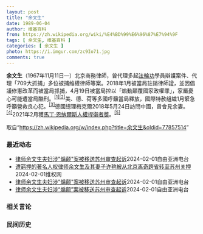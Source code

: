 ```yaml
---
layout: post
title: "余文生"
date: 1989-06-04
author: 维基百科
from: https://zh.wikipedia.org/wiki/%E4%BD%99%E6%96%87%E7%94%9F
tags: [ 余文生, 维基百科 ]
categories: [ 余文生 ]
photo: https://i.imgur.com/zc9Io71.jpg
comments: true
---
```

<div class="mw-content-ltr mw-parser-output" lang="zh" dir="ltr">
<p><b>余文生</b>（1967年11月11日<span class="useeditintro" title="Template:BLP editintro">—</span>）北京商務律師，曾代理多起<a href="/wiki/%E6%B3%95%E8%BC%AA%E5%8A%9F" class="mw-redirect" title="法輪功">法輪功</a>學員辯護案件、代理「709大抓捕」多位被捕維權律師等案。2018年1月被當局註銷律師證，並因倡議修憲改革而被當局抓捕，4月19日被當局控以「煽動顛覆國家政權罪」，家屬憂心可能遭當局酷刑。<sup id="cite_ref-EPO0420_1-0" class="reference"><a href="#cite_note-EPO0420-1">[1]</a></sup><sup id="cite_ref-bbc17_2-0" class="reference"><a href="#cite_note-bbc17-2">[2]</a></sup>美、德、荷等多國呼籲當局釋放，國際特赦組織1月緊急呼籲營救良心犯。<sup id="cite_ref-amnesty_3-0" class="reference"><a href="#cite_note-amnesty-3">[3]</a></sup>德國總理梅克爾2018年5月24日訪問中國，曾會見余妻。<sup id="cite_ref-4" class="reference"><a href="#cite_note-4">[4]</a></sup>2021年2月獲<a href="/wiki/%E9%A9%AC%E4%B8%81%C2%B7%E6%81%A9%E7%BA%B3%E5%B0%94%E6%96%AF%E4%BA%BA%E6%9D%83%E6%8D%8D%E5%8D%AB%E8%80%85%E5%A5%96" title="马丁·恩纳尔斯人权捍卫者奖">馬丁·恩納爾斯人權捍衛者獎</a>。<sup id="cite_ref-5" class="reference"><a href="#cite_note-5">[5]</a></sup>
</p>
<meta property="mw:PageProp/toc">
</div><!--esi <esi:include src="/esitest-fa8a495983347898/content" /> --><noscript><img src="https://login.wikimedia.org/wiki/Special:CentralAutoLogin/start?type=1x1" alt="" width="1" height="1" style="border: none; position: absolute;"></noscript>
<div class="printfooter" data-nosnippet="">取自“<a dir="ltr" href="https://zh.wikipedia.org/w/index.php?title=余文生&amp;oldid=77857514">https://zh.wikipedia.org/w/index.php?title=余文生&amp;oldid=77857514</a>”</div><div id="recent-news"><h3>最近动态</h3><ul><li><a href="https://nodebe4.github.io/waimei/2024-02-01/%E5%BE%8B%E5%B8%88%E4%BD%99%E6%96%87%E7%94%9F%E5%A4%AB%E5%A6%87%E6%B6%89-%E7%85%BD%E9%A2%A0-%E6%A1%88%E8%A2%AB%E7%A7%BB%E9%80%81%E8%8B%8F%E5%B7%9E%E5%AE%A1%E6%9F%A5%E8%B5%B7%E8%AF%89" title="律师余文生夫妇涉”煽颠”案被移送苏州审查起诉—— 北京人权律师余文生和妻子许艳 X平台/@xuyan709 北京人权律师余文生和妻子许艳因涉及&quot;煽动颠覆国家政权&quot;等罪名被羁押...">律师余文生夫妇涉"煽颠"案被移送苏州审查起诉</a><time>2024-02-01</time><a class="tag">自由亚洲电台</a></li>
<li><a href="https://nodebe4.github.io/waimei/2024-02-01/%E9%81%AD%E7%BE%81%E6%8A%BC%E7%9A%84%E8%91%97%E5%90%8D%E4%BA%BA%E6%9D%83%E5%BE%8B%E5%B8%88%E4%BD%99%E6%96%87%E7%94%9F%E5%8F%8A%E5%85%B6%E5%A6%BB%E5%AD%90%E8%AE%B8%E8%89%B3%E8%A2%AB%E4%BB%8E%E5%8C%97%E4%BA%AC%E7%A6%BB%E5%A5%87%E8%B7%A8%E7%9C%81%E8%BD%AC%E8%87%B3%E8%8B%8F%E5%B7%9E%E5%85%B3%E6%8A%BC" title="遭羁押的著名人权律师余文生及其妻子许艳被从北京离奇跨省转至苏州关押—— （维权网信息中心报道）2024年2月2日，本网获悉：遭羁押的著名人权律师余文生及其妻子许艳被从北京转至苏州关押。经过相关人...">遭羁押的著名人权律师余文生及其妻子许艳被从北京离奇跨省转至苏州关押</a><time>2024-02-01</time><a class="tag">维权网</a></li>
<li><a href="https://nodebe4.github.io/waimei/2024-02-01/%E5%BE%8B%E5%B8%88%E4%BD%99%E6%96%87%E7%94%9F%E5%A4%AB%E5%A6%87%E6%B6%89-%E7%85%BD%E9%A2%A0-%E6%A1%88%E8%A2%AB%E7%A7%BB%E9%80%81%E8%8B%8F%E5%B7%9E%E5%AE%A1%E6%9F%A5%E8%B5%B7%E8%AF%89" title="律师余文生夫妇涉”煽颠”案被移送苏州审查起诉—— 北京人权律师余文生和妻子许艳 X平台/@xuyan709 北京人权律师余文生和妻子许艳因涉及&quot;煽动颠覆国家政权&quot;等罪名被羁押...">律师余文生夫妇涉"煽颠"案被移送苏州审查起诉</a><time>2024-02-01</time><a class="tag">自由亚洲电台</a></li>
<li><a href="https://nodebe4.github.io/waimei/2024-02-01/%E5%BE%8B%E5%B8%88%E4%BD%99%E6%96%87%E7%94%9F%E5%A4%AB%E5%A6%87%E6%B6%89-%E7%85%BD%E9%A2%A0-%E6%A1%88%E8%A2%AB%E7%A7%BB%E9%80%81%E8%8B%8F%E5%B7%9E%E5%AE%A1%E6%9F%A5%E8%B5%B7%E8%AF%89" title="律师余文生夫妇涉“煽颠”案被移送苏州审查起诉—— 北京人权律师余文生和妻子许艳 X平台/@xuyan709 北京人权律师余文生和妻子许艳因涉及“煽动颠覆国家政权”等罪名被羁押已接近10个月。近期...">律师余文生夫妇涉“煽颠”案被移送苏州审查起诉</a><time>2024-02-01</time><a class="tag">自由亚洲电台</a></li>
</ul></div><div id="open-opinion"><h3>相关言论</h3><ul></ul></div><div id="mjls-record"><h3>民间历史</h3><ul></ul></div>